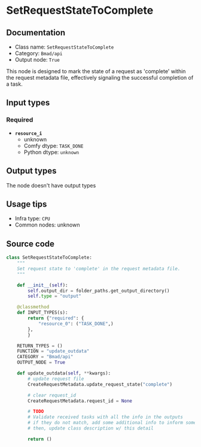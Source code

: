 # SetRequestStateToComplete
## Documentation
- Class name: `SetRequestStateToComplete`
- Category: `Bmad/api`
- Output node: `True`

This node is designed to mark the state of a request as 'complete' within the request metadata file, effectively signaling the successful completion of a task.
## Input types
### Required
- **`resource_i`**
    - unknown
    - Comfy dtype: `TASK_DONE`
    - Python dtype: `unknown`
## Output types
The node doesn't have output types
## Usage tips
- Infra type: `CPU`
- Common nodes: unknown


## Source code
```python
class SetRequestStateToComplete:
    """
    Set request state to 'complete' in the request metadata file.
    """

    def __init__(self):
        self.output_dir = folder_paths.get_output_directory()
        self.type = "output"

    @classmethod
    def INPUT_TYPES(s):
        return {"required": {
            "resource_0": ("TASK_DONE",)
        },
        }

    RETURN_TYPES = ()
    FUNCTION = "update_outdata"
    CATEGORY = "Bmad/api"
    OUTPUT_NODE = True

    def update_outdata(self, **kwargs):
        # update request file
        CreateRequestMetadata.update_request_state("complete")

        # clear request_id
        CreateRequestMetadata.request_id = None

        # TODO
        # Validate received tasks with all the info in the outputs
        # if they do not match, add some additional info to inform something went wrong
        # then, update class description w/ this detail

        return ()

```
